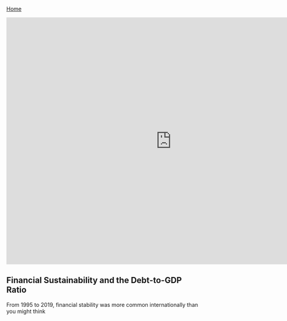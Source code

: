 [Home](https://justwestley.github.io/Westley-Portfolio/)

<iframe src="https://data.oecd.org/chart/69Gc" width="860" height="645" style="border: 0" mozallowfullscreen="true" webkitallowfullscreen="true" allowfullscreen="true"><a href="https://data.oecd.org/chart/69Gc" target="_blank">OECD Chart: General government debt, Total, % of GDP, Annual, 2019</a></iframe>

## Financial Sustainability and the Debt-to-GDP Ratio 
From 1995 to 2019, financial stability was more common internationally than you might think

<div class="flourish-embed flourish-chart" data-src="visualisation/4282973"><script src="https://public.flourish.studio/resources/embed.js"></script></div>
